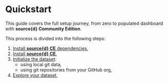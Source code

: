 # Quickstart

This guide covers the full setup journey, from zero to populated dashboard with **source{d} Community Edition**.

This process is divided into the following steps:

1. [Install **source{d} CE** dependencies](./1-install-requirements.md),
1. [Install **source{d} CE**](./2-install-sourced.md),
1. [Initialize the dataset](./3-init-sourced.md):
    - using local git data,
    - using git repositories from your GitHub org,
1. [Explore your dataset](./4-explore-sourced.md),
